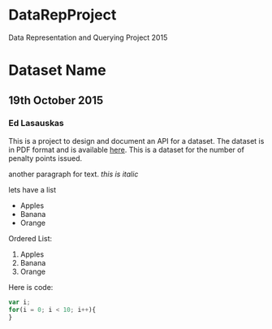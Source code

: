 # DataRepProject
Data Representation and Querying Project 2015
# Dataset Name
## 19th October 2015
### Ed Lasauskas

This is a project to design and document an API for a dataset. The dataset is in PDF format and is available 
[here](http://www.rsa.ie/Documents/PenaltyPointsStats/2015/Jan/Analysis%20of%20Penalty%20Points%20(Current)%20Issued%20-%20(Cumulative)%20January%20%202015.pdf). This is a dataset for the number of penalty points issued.

another paragraph for text. *this is italic*

lets have a list
- Apples
- Banana
- Orange

Ordered List:

1. Apples
2. Banana
3. Orange

Here is code:
```js
var i;
for(i = 0; i < 10; i++){
}
```

